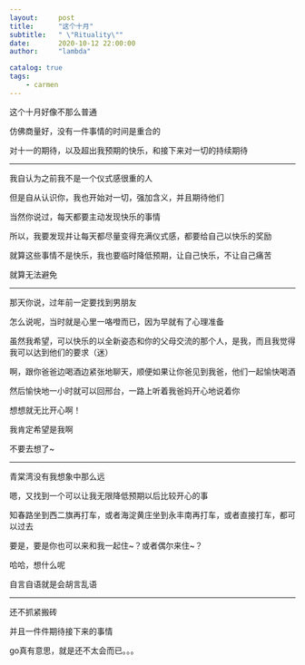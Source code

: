 ```yaml
---
layout:     post
title:      "这个十月"
subtitle:   " \"Rituality\""
date:       2020-10-12 22:00:00
author:     "lambda"

catalog: true
tags:
    - carmen
---
```


这个十月好像不那么普通

仿佛商量好，没有一件事情的时间是重合的

对十一的期待，以及超出我预期的快乐，和接下来对一切的持续期待

---

我自认为之前我不是一个仪式感很重的人

但是自从认识你，我也开始对一切，强加含义，并且期待他们

当然你说过，每天都要主动发现快乐的事情

所以，我要发现并让每天都尽量变得充满仪式感，都要给自己以快乐的奖励

就算这些事情不是快乐，我也要临时降低预期，让自己快乐，不让自己痛苦

就算无法避免

---

那天你说，过年前一定要找到男朋友

怎么说呢，当时就是心里一咯噔而已，因为早就有了心理准备

虽然我希望，可以快乐的以全新姿态和你的父母交流的那个人，是我，而且我觉得我可以达到他们的要求（迷）

啊，跟你爸爸边喝酒边紧张地聊天，顺便如果让你爸见到我爸，他们一起愉快喝酒

然后愉快地一小时就可以回邢台，一路上听着我爸妈开心地说着你

想想就无比开心啊！

我肯定希望是我啊

不要去想了~

---

青棠湾没有我想象中那么远

嗯，又找到一个可以让我无限降低预期以后比较开心的事

知春路坐到西二旗再打车，或者海淀黄庄坐到永丰南再打车，或者直接打车，都可以过去

要是，要是你也可以来和我一起住~？或者偶尔来住~？

哈哈，想什么呢

自言自语就是会胡言乱语

---

还不抓紧搬砖

并且一件件期待接下来的事情

go真有意思，就是还不太会而已。。。
